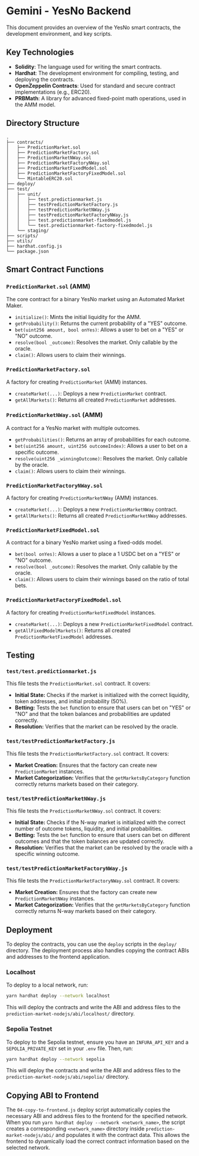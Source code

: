 # Gemini - YesNo Backend

This document provides an overview of the YesNo smart contracts, the development environment, and key scripts.

## Key Technologies

*   **Solidity**: The language used for writing the smart contracts.
*   **Hardhat**: The development environment for compiling, testing, and deploying the contracts.
*   **OpenZeppelin Contracts**: Used for standard and secure contract implementations (e.g., ERC20).
*   **PRBMath**: A library for advanced fixed-point math operations, used in the AMM model.

## Directory Structure

```
.
├── contracts/
│   ├── PredictionMarket.sol
│   ├── PredictionMarketFactory.sol
│   ├── PredictionMarketNWay.sol
│   ├── PredictionMarketFactoryNWay.sol
│   ├── PredictionMarketFixedModel.sol
│   ├── PredictionMarketFactoryFixedModel.sol
│   └── MintableERC20.sol
├── deploy/
├── test/
│   ├── unit/
│   │   ├── test.predictionmarket.js
│   │   ├── testPredictionMarketFactory.js
│   │   ├── testPredictionMarketNWay.js
│   │   ├── testPredictionMarketFactoryNWay.js
│   │   ├── test.predictionmarket-fixedmodel.js
│   │   └── test.predictionmarket-factory-fixedmodel.js
│   └── staging/
├── scripts/
├── utils/
├── hardhat.config.js
└── package.json
```

## Smart Contract Functions

### `PredictionMarket.sol` (AMM)

The core contract for a binary YesNo market using an Automated Market Maker.

*   `initialize()`: Mints the initial liquidity for the AMM.
*   `getProbability()`: Returns the current probability of a "YES" outcome.
*   `bet(uint256 amount, bool onYes)`: Allows a user to bet on a "YES" or "NO" outcome.
*   `resolve(bool _outcome)`: Resolves the market. Only callable by the oracle.
*   `claim()`: Allows users to claim their winnings.

### `PredictionMarketFactory.sol`

A factory for creating `PredictionMarket` (AMM) instances.

*   `createMarket(...)`: Deploys a new `PredictionMarket` contract.
*   `getAllMarkets()`: Returns all created `PredictionMarket` addresses.

### `PredictionMarketNWay.sol` (AMM)

A contract for a YesNo market with multiple outcomes.

*   `getProbabilities()`: Returns an array of probabilities for each outcome.
*   `bet(uint256 amount, uint256 outcomeIndex)`: Allows a user to bet on a specific outcome.
*   `resolve(uint256 _winningOutcome)`: Resolves the market. Only callable by the oracle.
*   `claim()`: Allows users to claim their winnings.

### `PredictionMarketFactoryNWay.sol`

A factory for creating `PredictionMarketNWay` (AMM) instances.

*   `createMarket(...)`: Deploys a new `PredictionMarketNWay` contract.
*   `getAllMarkets()`: Returns all created `PredictionMarketNWay` addresses.

### `PredictionMarketFixedModel.sol`

A contract for a binary YesNo market using a fixed-odds model.

*   `bet(bool onYes)`: Allows a user to place a 1 USDC bet on a "YES" or "NO" outcome.
*   `resolve(bool _outcome)`: Resolves the market. Only callable by the oracle.
*   `claim()`: Allows users to claim their winnings based on the ratio of total bets.

### `PredictionMarketFactoryFixedModel.sol`

A factory for creating `PredictionMarketFixedModel` instances.

*   `createMarket(...)`: Deploys a new `PredictionMarketFixedModel` contract.
*   `getAllFixedModelMarkets()`: Returns all created `PredictionMarketFixedModel` addresses.

## Testing

### `test/test.predictionmarket.js`

This file tests the `PredictionMarket.sol` contract. It covers:
- **Initial State:** Checks if the market is initialized with the correct liquidity, token addresses, and initial probability (50%).
- **Betting:** Tests the `bet` function to ensure that users can bet on "YES" or "NO" and that the token balances and probabilities are updated correctly.
- **Resolution:** Verifies that the market can be resolved by the oracle.

### `test/testPredictionMarketFactory.js`

This file tests the `PredictionMarketFactory.sol` contract. It covers:
- **Market Creation:** Ensures that the factory can create new `PredictionMarket` instances.
- **Market Categorization:** Verifies that the `getMarketsByCategory` function correctly returns markets based on their category.

### `test/testPredictionMarketNWay.js`

This file tests the `PredictionMarketNWay.sol` contract. It covers:
- **Initial State:** Checks if the N-way market is initialized with the correct number of outcome tokens, liquidity, and initial probabilities.
- **Betting:** Tests the `bet` function to ensure that users can bet on different outcomes and that the token balances are updated correctly.
- **Resolution:** Verifies that the market can be resolved by the oracle with a specific winning outcome.

### `test/testPredictionMarketFactoryNWay.js`

This file tests the `PredictionMarketFactoryNWay.sol` contract. It covers:
- **Market Creation:** Ensures that the factory can create new `PredictionMarketNWay` instances.
- **Market Categorization:** Verifies that the `getMarketsByCategory` function correctly returns N-way markets based on their category.

## Deployment

To deploy the contracts, you can use the `deploy` scripts in the `deploy/` directory. The deployment process also handles copying the contract ABIs and addresses to the frontend application.

### Localhost

To deploy to a local network, run:
```bash
yarn hardhat deploy --network localhost
```
This will deploy the contracts and write the ABI and address files to the `prediction-market-nodejs/abi/localhost/` directory.

### Sepolia Testnet

To deploy to the Sepolia testnet, ensure you have an `INFURA_API_KEY` and a `SEPOLIA_PRIVATE_KEY` set in your `.env` file. Then, run:
```bash
yarn hardhat deploy --network sepolia
```
This will deploy the contracts and write the ABI and address files to the `prediction-market-nodejs/abi/sepolia/` directory.

## Copying ABI to Frontend

The `04-copy-to-frontend.js` deploy script automatically copies the necessary ABI and address files to the frontend for the specified network. When you run `yarn hardhat deploy --network <network_name>`, the script creates a corresponding `<network_name>` directory inside `prediction-market-nodejs/abi/` and populates it with the contract data. This allows the frontend to dynamically load the correct contract information based on the selected network.